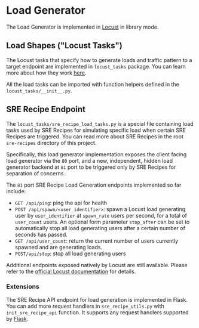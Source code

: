 # Load Generator

The Load Generator is implemented in [Locust](https://github.com/locustio/locust)
in library mode.

## Load Shapes ("Locust Tasks")

The Locust tasks that specify how to generate loads and traffic pattern to a
target endpoint are implemented in `locust_tasks` package. You can learn more
about how they work [here](https://docs.locust.io/en/stable/writing-a-locustfile.html).

All the load tasks can be imported with function helpers defined in the `locust_tasks/__init__.py`.

## SRE Recipe Endpoint

The `locust_tasks/sre_recipe_load_tasks.py` is a special file containing load tasks used by
SRE Recipes for simulating specific load when certain SRE Recipes are triggered.
You can read more about SRE Recipes in the root `sre-recipes` directory of this
project.

Specifically, this load generator implementation exposes the client facing load
generator via the `80` port, and a new, independent, hidden load generator
backend at `81` port to be triggered only by SRE Recipes for separation of
concerns.

The `81` port SRE Recipe Load Generation endpoints implemented so far include:

- `GET /api/ping`: ping the api for health
- `POST /api/spawn/<user_identifier>`: spawn a Locust load generating user
  by `user_identifier` at `spawn_rate` users per second, for a total of
  `user_count` users. An optional form parameter `stop_after` can be set to
  automatically stop all load generating users after a certain number of seconds
  has passed.
- `GET /api/user_count`: return the current number of users currently spawned
  and are generating loads.
- `POST/api/stop`: stop all load generating users

Additional endpoints exposed natively by Locust are still available. Please
refer to the [official Locust documentation](https://docs.locust.io/en/stable/index.html)
for details.

### Extensions

The SRE Recipe API endpoint for load generation is implemented in Flask. You can
add more request handlers in `sre_recipe_utils.py` with `init_sre_recipe_api`
function. It supports any request handlers supported by [Flask](https://flask.palletsprojects.com/en/1.1.x/quickstart/).
